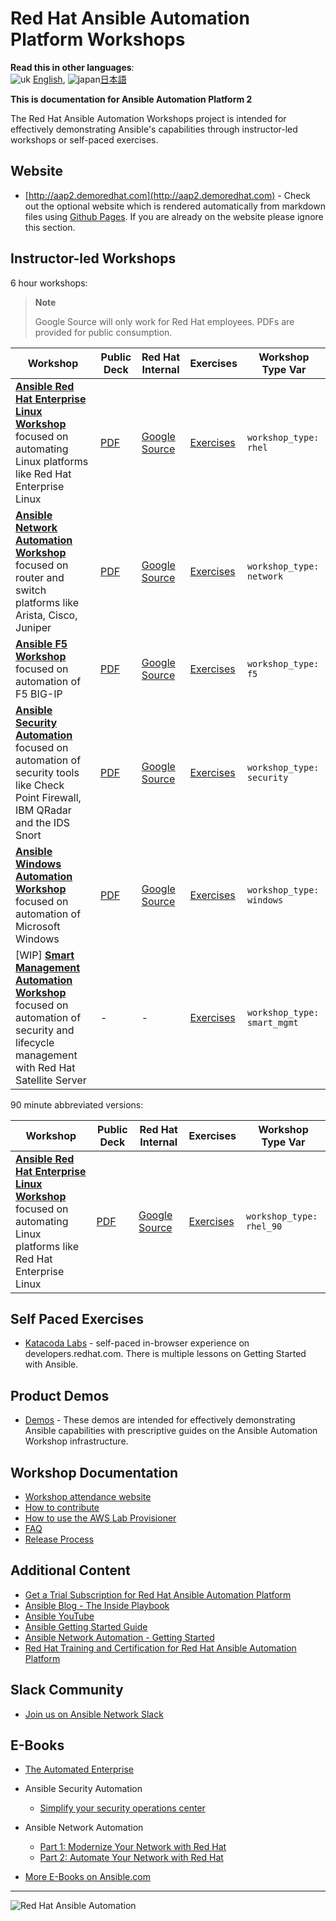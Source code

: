 # Red Hat Ansible Automation Platform Workshops

**Read this in other languages**:
<br>![uk](/images/uk.png) [English](README.md),  ![japan](/images/japan.png)[日本語](README.ja.md)

**This is documentation for Ansible Automation Platform 2**

The Red Hat Ansible Automation Workshops project is intended for effectively demonstrating Ansible's capabilities through instructor-led workshops or self-paced exercises.

## Website

- [http://aap2.demoredhat.com](http://aap2.demoredhat.com) - Check out the optional website which is rendered automatically from markdown files using [Github Pages](https://pages.github.com/).  If you are already on the website please ignore this section.

## Instructor-led Workshops



6 hour workshops:
>**Note**
>
>Google Source will only work for Red Hat employees.  PDFs are provided for public consumption.

| Workshop   | Public Deck | Red Hat Internal  | Exercises  | Workshop Type Var   |
|---|---|---|---|---|
| **[Ansible Red Hat Enterprise Linux Workshop](./exercises/ansible_rhel)** <br> focused on automating Linux platforms like Red Hat Enterprise Linux  | [PDF](./decks/ansible_rhel.pdf) | [Google Source](https://docs.google.com/presentation/d/1O2Gj5r_fhjM5Pi5FizrZRInmZ37IlpeKPTP6jSZxEKs/edit?usp=sharing) | [Exercises](./exercises/ansible_rhel)  | `workshop_type: rhel`  |
| **[Ansible Network Automation Workshop](./exercises/ansible_network)** <br> focused on router and switch platforms like Arista, Cisco, Juniper   | [PDF](./decks/ansible_network.pdf) | [Google Source](https://docs.google.com/presentation/d/1PIT-kGAGMVEEK8PsuZCoyzFC5CIzLBwdnftnUsdUNWQ/edit?usp=sharing) | [Exercises](./exercises/ansible_network)  | `workshop_type: network`  |
| **[Ansible F5 Workshop](./exercises/ansible_f5)** <br> focused on automation of F5 BIG-IP  | [PDF](./decks/ansible_f5.pdf) | [Google Source](https://docs.google.com/presentation/d/1eSZHx_tVZ59U-nAYysehEXsSAJgLBr9SrgpjOfLUg84) | [Exercises](./exercises/ansible_f5)   | `workshop_type: f5` |
| **[Ansible Security Automation](./exercises/ansible_security)** <br> focused on automation of security tools like Check Point Firewall, IBM QRadar and the IDS Snort  | [PDF](./decks/ansible_security.pdf) | [Google Source](https://docs.google.com/presentation/d/19gVCBz1BmxC15tDDj-FUlUd_jUUUKay81E8F24cyUjk/edit?usp=sharing) | [Exercises](./exercises/ansible_security)   | `workshop_type: security` |
| **[Ansible Windows Automation Workshop](./exercises/ansible_windows)** <br> focused on automation of Microsoft Windows  | [PDF](./decks/ansible_windows.pdf) | [Google Source](https://docs.google.com/presentation/d/1fGHBNpkvXBfwBC385QswcSOBz0xNzDxEc8ZhbuyIoAE) | [Exercises](./exercises/ansible_windows)   | `workshop_type: windows` |
| \[WIP\] **[Smart Management Automation Workshop](./exercises/ansible_smart_mgmt)** <br> focused on automation of  security and lifecycle management with Red Hat Satellite Server | - | - | [Exercises](./exercises/ansible_smart_mgmt) | `workshop_type: smart_mgmt`

90 minute abbreviated versions:

| Workshop   | Public Deck  | Red Hat Internal | Exercises  | Workshop Type Var   |
|---|---|---|---|---|
| **[Ansible Red Hat Enterprise Linux Workshop](./exercises/ansible_rhel_90)** <br> focused on automating Linux platforms like Red Hat Enterprise Linux  | [PDF](./decks/ansible_rhel_90.pdf) | [Google Source](https://docs.google.com/presentation/d/143JtFwmz469ucKNbB4L5T-PtKfurjpcOmCICzSbwm3Y) | [Exercises](./exercises/ansible_rhel_90)  | `workshop_type: rhel_90`  |

## Self Paced Exercises

- [Katacoda Labs](https://developers.redhat.com/products/ansible/getting-started) - self-paced in-browser experience on developers.redhat.com.  There is multiple lessons on Getting Started with Ansible.

## Product Demos

- [Demos](https://github.com/ansible/product-demos) - These demos are intended for effectively demonstrating Ansible capabilities with prescriptive guides on the Ansible Automation Workshop infrastructure.

## Workshop Documentation

- [Workshop attendance website](docs/attendance/attendance.md)
- [How to contribute](docs/contribute.md)
- [How to use the AWS Lab Provisioner](provisioner/README.md)
- [FAQ](docs/faq.md)
- [Release Process](docs/release.md)

## Additional Content

- [Get a Trial Subscription for Red Hat Ansible Automation Platform](http://red.ht/try_ansible)
- [Ansible Blog - The Inside Playbook](https://www.ansible.com/blog)
- [Ansible YouTube](https://youtube.com/ansibleautomation)
- [Ansible Getting Started Guide](https://docs.ansible.com/ansible/latest/user_guide/index.html#get)
- [Ansible Network Automation - Getting Started](https://docs.ansible.com/ansible/latest/network/getting_started/index.html)
- [Red Hat Training and Certification for Red Hat Ansible Automation Platform](https://red.ht/aap_training)

## Slack Community

- [Join us on Ansible Network Slack](https://join.slack.com/t/ansiblenetwork/shared_invite/zt-3zeqmhhx-zuID9uJqbbpZ2KdVeTwvzw)

## E-Books

- [The Automated Enterprise](https://www.redhat.com/en/engage/automated-enterprise-ebook-20171107?intcmp=7013a000002DXg8AAG)
- Ansible Security Automation

  - [Simplify your security operations center](https://www.redhat.com/en/resources/security-automation-ebook?extIdCarryOver=true&sc_cid=7013a000002gyQ2AAI)

- Ansible Network Automation

  - [Part 1: Modernize Your Network with Red Hat](https://www.ansible.com/resources/ebooks/network-automation-for-everyone?hsLang=en-us)
  - [Part 2: Automate Your Network with Red Hat](https://www.ansible.com/resources/ebooks/automate-your-network?hsLang=en-us)

- [More E-Books on Ansible.com](https://www.ansible.com/resources/ebooks)

---
![Red Hat Ansible Automation](images/rh-ansible-automation-platform.png)
